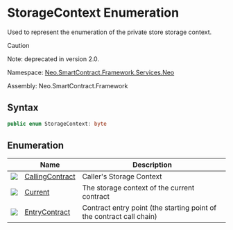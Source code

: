 # StorageContext Enumeration

Used to represent the enumeration of the private store storage context.

> [!Caution]
> Note: deprecated in version 2.0.

Namespace: [Neo.SmartContract.Framework.Services.Neo](../neo.md)

Assembly: Neo.SmartContract.Framework

## Syntax

```c#
public enum StorageContext: byte
```

## Enumeration

| | Name | Description |
| ---------------------------------------- | ---------------------------------------- | ---------------------- |
| ![](https://i-msdn.sec.s-msft.com/dynimg/IC134134.jpeg) | [CallingContract](StorageContext/CallingContract.md) | Caller's Storage Context |
| ![](https://i-msdn.sec.s-msft.com/dynimg/IC134134.jpeg) | [Current](StorageContext/Current.md) | The storage context of the current contract |
| ![](https://i-msdn.sec.s-msft.com/dynimg/IC134134.jpeg) | [EntryContract](StorageContext/EntryContract.md) | Contract entry point (the starting point of the contract call chain) |
